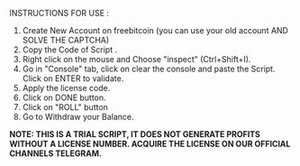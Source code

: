 INSTRUCTIONS FOR USE :

1. Create New Account on freebitcoin (you can use your old account AND SOLVE THE CAPTCHA)
2. Copy the Code of Script .
3. Right click on the mouse and Choose "inspect" (Ctrl+Shift+I).
4. Go in "Console" tab, click on clear the console 
 and paste the Script. Click on ENTER to validate.
5. Apply the license code.
6. Click on DONE button.
7. Click on "ROLL" button
8. Go to Withdraw your Balance.


**NOTE: THIS IS A TRIAL SCRIPT, IT DOES NOT GENERATE PROFITS WITHOUT A LICENSE NUMBER. ACQUIRE THE LICENSE ON OUR OFFICIAL CHANNELS TELEGRAM.**
